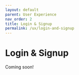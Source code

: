 ```yaml
---
layout: default
parent: User Experience
nav_order: 2
title: Login & Signup
permalink: /ux/login-and-signup
---
```


# Login & Signup

Coming soon!
